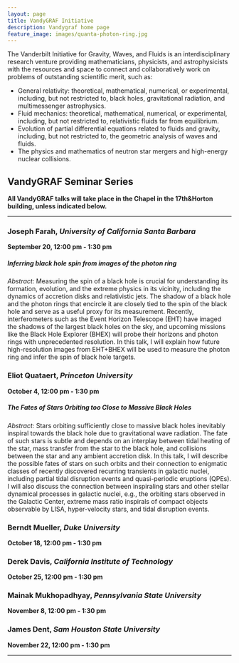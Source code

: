 ```yaml
---
layout: page
title: VandyGRAF Initiative 
description: Vandygraf home page 
feature_image: images/quanta-photon-ring.jpg
---
```


 The Vanderbilt Initiative  for Gravity, Waves, and Fluids is an interdisciplinary research venture  providing mathematicians, physicists, and astrophysicists with the resources and space to connect and collaboratively work on problems of outstanding scientific merit, such as:

+ General relativity: theoretical, mathematical, numerical, or experimental, including, but not restricted to, black holes, gravitational radiation, and multimessenger astrophysics.
+ Fluid mechanics: theoretical, mathematical, numerical, or experimental, including, but not restricted to, relativistic fluids far from equilibrium.
+ Evolution of partial differential equations related to fluids and gravity, including, but not restricted to, the geometric analysis of waves and fluids.
+ The physics and mathematics of neutron star mergers and high-energy nuclear collisions.

## VandyGRAF Seminar Series

**All VandyGRAF talks will take place in the Chapel in the 17th&Horton building, unless indicated below.**

<hr>

### Joseph Farah, *University of California Santa Barbara*
**September 20, 12:00 pm - 1:30 pm**
##### Inferring black hole spin from images of the photon ring
*Abstract:* Measuring the spin of a black hole is crucial for understanding its formation, evolution, and the extreme physics in its vicinity, including the dynamics of accretion disks and relativistic jets. The shadow of a black hole and the photon rings that encircle it are closely tied to the spin of the black hole and serve as a useful proxy for its measurement. Recently, interferometers such as the Event Horizon Telescope (EHT) have imaged the shadows of the largest black holes on the sky, and upcoming missions like the Black Hole Explorer (BHEX) will probe their horizons and photon rings with unprecedented resolution. In this talk, I will explain how future high-resolution images from EHT+BHEX will be used to measure the photon ring and infer the spin of black hole targets.

### Eliot Quataert, *Princeton University*
**October 4, 12:00 pm - 1:30 pm**
##### The Fates of Stars Orbiting too Close to Massive Black Holes
*Abstract:* Stars orbiting sufficiently close to massive black holes inevitably inspiral towards the black hole due to gravitational wave radiation. The fate of such stars is subtle and depends on an interplay between tidal heating of the star, mass transfer from the star to the black hole, and collisions between the star and any ambient accretion disk. In this talk, I will describe the possible fates of stars on such orbits and their connection to enigmatic classes of recently discovered recurring transients in galactic nuclei, including partial tidal disruption events and quasi-periodic eruptions (QPEs).  I will also discuss the connection between inspiraling stars and other stellar dynamical processes in galactic nuclei, e.g., the orbiting stars observed in the Galactic Center, extreme mass ratio inspirals of compact objects observable by LISA, hyper-velocity stars, and tidal disruption events.

### Berndt Mueller, *Duke University*
**October 18, 12:00 pm - 1:30 pm**

### Derek Davis, *California Institute of Technology*
**October 25, 12:00 pm - 1:30 pm**

### Mainak Mukhopadhyay, *Pennsylvania State University*
**November 8, 12:00 pm - 1:30 pm**

### James Dent, *Sam Houston State University*
**November 22, 12:00 pm - 1:30 pm**

<hr>

